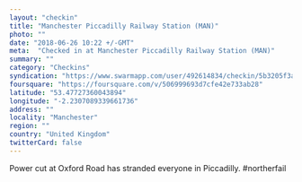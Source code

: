 ```yaml
---
layout: "checkin"
title: "Manchester Piccadilly Railway Station (MAN)"
photo: ""
date: "2018-06-26 10:22 +/-GMT"
meta:  "Checked in at Manchester Piccadilly Railway Station (MAN)"
summary: ""
category: "Checkins"
syndication: "https://www.swarmapp.com/user/492614834/checkin/5b3205f3a42362002cb4114c"
foursquare: "https://foursquare.com/v/506999693d7cfe42e733ab28"
latitude: "53.47727360043894"
longitude: "-2.2307089339661736"
address: ""
locality: "Manchester"
region: ""
country: "United Kingdom"
twitterCard: false
---
```

Power cut at Oxford Road has stranded everyone in Piccadilly. #northerfail
